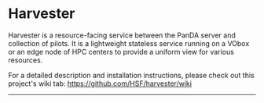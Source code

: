 # Harvester

Harvester is a resource-facing service between the PanDA server and collection of pilots.
It is a lightweight stateless service running on a VObox or an edge node of HPC centers
to provide a uniform view for various resources.

For a detailed description and installation instructions, please check out this project's wiki tab:
https://github.com/HSF/harvester/wiki
  
----------
